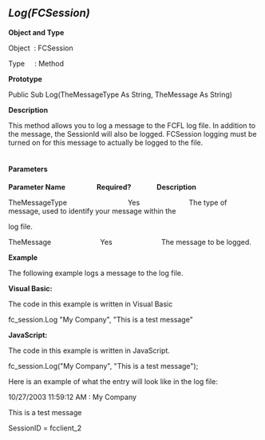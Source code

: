 _Log(FCSession)_
----------------

**Object and Type**

Object  : FCSession

Type     : Method

**Prototype**

Public Sub Log(TheMessageType As String, TheMessage As String)

**Description**

This method allows you to log a message to the FCFL log file. In addition to the message, the SessionId will also be logged. FCSession logging must be turned on for this message to actually be logged to the file.                                                         

#### Parameters
**Parameter Name**                **Required?**             **Description**

TheMessageType                               Yes                         The type of message, used to identify your message within the

log file.

TheMessage                         Yes                         The message to be logged.

**Example**

The following example logs a message to the log file.

**Visual Basic:**

The code in this example is written in Visual Basic

fc_session.Log "My Company", "This is a test message"

**JavaScript:**

The code in this example is written in JavaScript.

fc_session.Log("My Company", "This is a test message");

Here is an example of what the entry will look like in the log file:

10/27/2003 11:59:12 AM : My Company

This is a test message

SessionID = fcclient_2